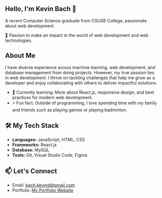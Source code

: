 ## Hello, I'm Kevin Bach 👋

A recent Computer Science graduate from CSUSB College, passionate about web development.

🔭 Passion to make an impact in the world of web development and web technologies.

## About Me
I have diverse experience across machine learning, web development, and database management from doing projects. However, my true passion lies in web development. 
I thrive on tackling challenges that help me grow as a developer and enjoy collaborating with others to deliver impactful solutions.

- 🌱 Currently learning: More about React.js, responsive design, and best practices for modern web development. 
- ⚡ Fun fact: Outside of programming, I love spending time with my family and friends such as playing games or playing badminton. 

## 🛠️ My Tech Stack
- **Languages:** JavaScript, HTML, CSS
- **Frameworks:** React.js  
- **Database:** MySQL  
- **Tools:** Git, Visual Studio Code, Figma  

## 📫 Let's Connect
- Email: [bach.kevind@gmail.com](mailto:kevinbach.dev@gmail.com)  
- Portfolio: [My Portfolio Website](https://kevinwebportfolio-c6c6b.web.app/)  
